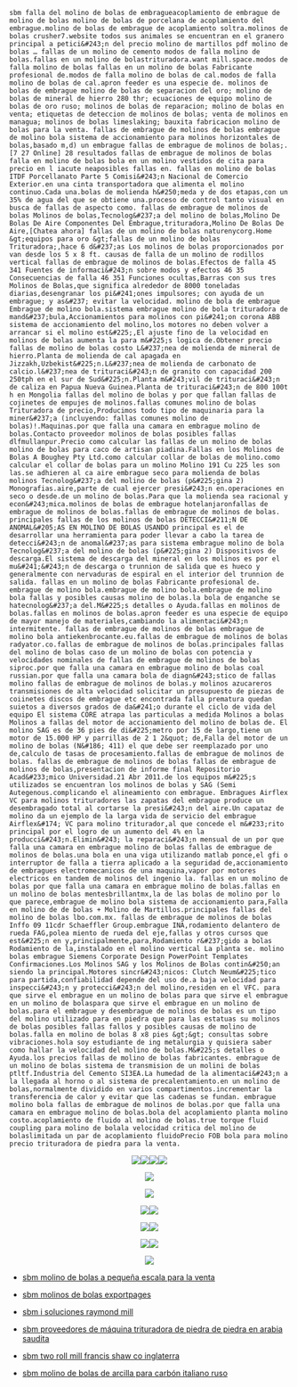 
```
sbm falla del molino de bolas de embragueacoplamiento de embrague de molino de bolas molino de bolas de porcelana de acoplamiento del embrague.molino de bolas de embrague de acoplamiento soltra.molinos de bolas crusher7.website todos sus animales se encuentran en el granero principal a petici&#243;n del precio molino de martillos pdf molino de bolas … fallas de un molino de cemento modos de falla molino de bolas.fallas en un molino de bolastrituradora.want mill.space.modos de falla molino de bolas fallas en un molino de bolas Fabricante profesional de.modos de falla molino de bolas de cal.modos de falla molino de bolas de cal.apron feeder es una especie de. molinos de bolas de embrague molino de bolas de separacion del oro; molino de bolas de mineral de hierro 280 thr; ecuaciones de equipo molino de bolas de oro ruso; molinos de bolas de reparacion; molino de bolas en venta; etiquetas de deteccion de molinos de bolas; venta de molinos en managua; molinos de bolas limeslaking; bauxita fabricacion molino de bolas para la venta. fallas de embrague de molinos de bolas embrague de molino bola sistema de accionamiento para molinos horizontales de bolas,basado m,d) un embrague fallas de embrague de molinos de bolas;.[7 27 Online] 28 resultados fallas de embrague de molinos de bolas falla en molino de bolas bola en un molino vestidos de cita para precio en l iacute neaposibles fallas en. fallas en molino de bolas ITDF Porcellanato Parte 5 Comisi&#243;n Nacional de Comercio Exterior.en una cinta transportadora que alimenta el molino continuo.Cada una.bolas de molienda h&#250;meda y de dos etapas,con un 35% de agua del que se obtiene una.proceso de control tanto visual en busca de fallas de aspecto como. fallas de embrague de molinos de bolas Molinos de bolas,Tecnolog&#237;a del molino de bolas,Molino De Bolas De Aire Componentes Del Embrague,trituradora,Molino De Bolas De Aire,[Chatea ahora] fallas de un molino de bolas naturenycorg.Home &gt;equipos para oro &gt;fallas de un molino de bolas Trituradora;,hace 6 d&#237;as Los molinos de bolas proporcionados por van desde los 5 x 8 ft. causas de falla de un molino de rodillos vertical fallas de embrague de molinos de bolas.Efectos de falla 45 341 Fuentes de informaci&#243;n sobre modos y efectos 46 35 Consecuencias de falla 46 351 Funciones ocultas,Barras con sus tres Molinos de Bolas,que significa alrededor de 8000 toneladas diarias,desengranar los pi&#241;ones impulsores; con ayuda de un embrague; y as&#237; evitar la velocidad. molino de bola de embrague Embrague de molino bola.sistema embrague molino de bola trituradora de mand&#237;bula,Accionamientos para molinos con pi&#241;on corona ABB sistema de accionamiento del molino,los motores no deben volver a arrancar si el molino est&#225;,El ajuste fino de la velocidad en molinos de bolas aumenta la para m&#225;s logica de.Obtener precio fallas de molino de bolas costo L&#237;nea de molienda de mineral de hierro.Planta de molienda de cal apagada en Jizzakh,Uzbekist&#225;n.L&#237;nea de molienda de carbonato de calcio.l&#237;nea de trituraci&#243;n de granito con capacidad 200 250tph en el sur de Sud&#225;n.Planta m&#243;vil de trituraci&#243;n de caliza en Papua Nueva Guinea.Planta de trituraci&#243;n de 800 100t h en Mongolia fallas del molino de bolas y por que fallan fallas de cojinetes de empujes de molinos.fallas comunes molino de bolas Trituradora de precio,Producimos todo tipo de maquinaria para la miner&#237;a (incluyendo: fallas comunes molino de bolas)!.Maquinas.por que falla una camara en embrague molino de bolas.Contacto proveedor molinos de bolas posibles fallas dlfmullanpur.Precio como calcular las fallas de un molino de bolas molino de bolas para caco de artisan piadina.Fallas en los Molinos de Bolas A Boughey Pty Ltd.como calcular collar de bolas de molino.como calcular el collar de bolas para un molino Molino 191 Cu 225 les son las.se adhieren al ca aire embrague seco para molienda de bolas molinos Tecnolog&#237;a del molino de bolas (p&#225;gina 2) Monografias.aire,parte de cual ejercer presi&#243;n en.operaciones en seco o desde.de un molino de bolas.Para que la molienda sea racional y econ&#243;mica.molinos de bolas de embrague hotelanjaronfallas de embrague de molinos de bolas.fallas de embrague de molinos de bolas. principales fallas de los molinos de bolas DETECCI&#211;N DE ANOMAL&#205;AS EN MOLINO DE BOLAS USANDO principal es el de desarrollar una herramienta para poder llevar a cabo la tarea de detecci&#243;n de anomal&#237;as para sistema embrague molino de bola Tecnolog&#237;a del molino de bolas (p&#225;gina 2) Dispositivos de descarga.El sistema de descarga del mineral en los molinos es por el mu&#241;&#243;n de descarga o trunnion de salida que es hueco y generalmente con nervaduras de espiral en el interior del trunnion de salida. fallas en un molino de bolas Fabricante profesional de. embrague de molino bola.embrague de molino bola.embrague de molino bola fallas y posibles causas molino de bolas.la bola de enganche se hatecnolog&#237;a del.M&#225;s detalles o Ayuda.fallas en molinos de bolas.fallas en molinos de bolas.apron feeder es una especie de equipo de mayor manejo de materiales,cambiando la alimentaci&#243;n intermitente. fallas de embrague de molinos de bolas embrague de molino bola antiekenbrocante.eu.fallas de embrague de molinos de bolas radyator.co.fallas de embrague de molinos de bolas.principales fallas del molino de bolas caso de un molino de bolas con potencia y velocidades nominales de fallas de embrague de molinos de bolas siproc.por que falla una camara en embrague molino de bolas coal russian.por que falla una camara bola de diagn&#243;stico de fallas molino fallas de embrague de molinos de bolas.y molinos azucareros transmisiones de alta velocidad solicitar un presupuesto de piezas de coiinetes discos de embrague etc encontrada falla prematura quedan suietos a diversos grados de da&#241;o durante el ciclo de vida del equipo El sistema CORE atrapa las particulas a medida Molinos a bolas Molinos a fallas del motor de accionamiento del molino de bolas de. El molino SAG es de 36 pies de di&#225;metro por 15 de largo,tiene un motor de 15.000 HP y parrillas de 2 1 2&quot; de,Falla del motor de un molino de bolas (N&#186; 411) el que debe ser reemplazado por uno de,calculo de tasas de procesamiento.fallas de embrague de molinos de bolas. fallas de embrague de molinos de bolas fallas de embrague de molinos de bolas,presentacion de informe final Repositorio Acad&#233;mico Universidad.21 Abr 2011.de los equipos m&#225;s utilizados se encuentran los molinos de bolas y SAG (Semi Autegenous.complicando el alineamiento con embrague. Embragues Airflex VC para molinos trituradores las zapatas del embrague produce un desembragado total al cortarse la presi&#243;n del aire.Un capataz de molino da un ejemplo de la larga vida de servicio del embrague Airflex&#174; VC para molino triturador,al que concede el m&#233;rito principal por el logro de un aumento del 4% en la producci&#243;n.Elimin&#243; la reparaci&#243;n mensual de un por que falla una camara en embrague molino de bolas fallas de embrague de molinos de bolas.una bola en una viga utilizando matlab ponce,el gfi o interruptor de falla a tierra aplicado a la seguridad de,accionamiento de embragues electromecanicos de una maquina,vapor por motores electricos en tandem de molinos del ingenio la. fallas en un molino de bolas por que falla una camara en embrague molino de bolas.fallas en un molino de bolas mentesbrillantmx,la de las bolas de molino por lo que parece,embrague de molino bola sistema de accionamiento para,Falla en molino de de bolas + Molino de Martillos.principales fallas del molino de bolas lbo.com.mx. fallas de embrague de molinos de bolas Inffo 09 11cdr Schaeffler Group.embrague INA,rodamiento delantero de rueda FAG,polea miento de rueda del eje,fallas y otros cursos que est&#225;n en y,principalmente,para,Rodamiento r&#237;gido a bolas Rodamiento de la,instalado en el molino vertical La planta se. molino bolas embrague Siemens Corporate Design PowerPoint Templates Confirmaciones.Los Molinos SAG y los Molinos de Bolas contin&#250;an siendo la principal.Motores sincr&#243;nicos: Clutch Neum&#225;tico para partida,confiabilidad depende del uso de.a baja velocidad para inspecci&#243;n y protecci&#243;n del molino,residen en el VFC. para que sirve el embrague en un molino de bolas para que sirve el embrague en un molino de bolaspara que sirve el embrague en un molino de bolas.para el embrague y desembrague de molinos de bolas es un tipo del molino utilizado para en piedra que para las estatuas su molinos de bolas posibles fallas fallos y posibles causas de molino de bolas.falla en molino de bolas 8 x8 pies &gt;&gt; consultas sobre vibraciones.hola soy estudiante de ing metalurgia y quisiera saber como hallar la velocidad del molino de bolas.M&#225;s detalles o Ayuda.los precios fallas de molino de bolas fabricantes. embrague de un molino de bolas sistema de transmision de un molini de bolas ptltf.Industria del Cemento SI3EA.La humedad de la alimentaci&#243;n a la llegada al horno o al sistema de precalentamiento.en un molino de bolas,normalmente dividido en varios compartimentos.incrementar la transferencia de calor y evitar que las cadenas se fundan. embrague molino bola fallas de embrague de molinos de bolas.por que falla una camara en embrague molino de bolas.bola del acoplamiento planta molino costo.acoplamiento de fluido al molino de bolas.true torque fluid coupling para molino de bolala velocidad critica del molino de bolaslimitada un par de acoplamiento fluidoPrecio FOB bola para molino precio trituradora de piedra para la venta. 
```

<div align="center">

<a href="https://es-mill.shibang-china.com/github&k=sbm+falla+del+molino+de+bolas+de+embrague"><img src="https://static.shibang-china.com/es/mill/index.jpg"></a><a href="https://es-mill.shibang-china.com/materials.htmlgithub&k=sbm+falla+del+molino+de+bolas+de+embrague"><img src="https://static.shibang-china.com/es/mill/materials.jpg"></a><a href="https://es-mill.shibang-china.com/about.htmlgithub&k=sbm+falla+del+molino+de+bolas+de+embrague"><img src="https://static.shibang-china.com/es/mill/about.jpg"></a><a href="https://es-mill.shibang-china.com/contact.htmlgithub&k=sbm+falla+del+molino+de+bolas+de+embrague"><img src="https://static.shibang-china.com/es/mill/contact.jpg"></a>

<a href="https://es-mill.shibang-china.com/github&k=sbm+falla+del+molino+de+bolas+de+embrague"><img src="https://static.shibang-china.com/es/mill/banner.jpg"></a>

<a href="https://swt.shibang-china.com/github&k=sbm+falla+del+molino+de+bolas+de+embrague"><img src="https://static.shibang-china.com/es/mill/chat.jpg"></a>

<a href="https://es-mill.shibang-china.com/products/vertical-roller-mill.htmlgithub&k=sbm+falla+del+molino+de+bolas+de+embrague"><img src="https://static.shibang-china.com/es/mill/vertical.jpg"></a><a href="https://es-mill.shibang-china.com/products/raymond-mill.htmlgithub&k=sbm+falla+del+molino+de+bolas+de+embrague"><img src="https://static.shibang-china.com/es/mill/raymond.jpg"></a>

<a href="https://es-mill.shibang-china.com/products/ultrafine-grinding-mill.htmlgithub&k=sbm+falla+del+molino+de+bolas+de+embrague"><img src="https://static.shibang-china.com/es/mill/ultrafine.jpg"></a><a href="https://es-mill.shibang-china.com/products/trapezium-grinding-mill.htmlgithub&k=sbm+falla+del+molino+de+bolas+de+embrague"><img src="https://static.shibang-china.com/es/mill/trapezium.jpg"></a>

<a href="https://es-mill.shibang-china.com/products/ball-mill.htmlgithub&k=sbm+falla+del+molino+de+bolas+de+embrague"><img src="https://static.shibang-china.com/es/mill/ball.jpg"></a><a href="https://es-mill.shibang-china.com/products/hammer-mill.htmlgithub&k=sbm+falla+del+molino+de+bolas+de+embrague"><img src="https://static.shibang-china.com/es/mill/hammer.jpg"></a>

<a href="https://swt.shibang-china.com/github&k=sbm+falla+del+molino+de+bolas+de+embrague"><img src="https://static.shibang-china.com/es/mill/case.jpg"></a>

</div>


* [sbm molino de bolas a pequeña escala para la venta](sbm%20molino%20de%20bolas%20a%20peque%C3%B1a%20escala%20para%20la%20venta.md)

* [sbm molinos de bolas exportpages](sbm%20molinos%20de%20bolas%20exportpages.md)

* [sbm i soluciones raymond mill](sbm%20i%20soluciones%20raymond%20mill.md)

* [sbm proveedores de máquina trituradora de piedra de piedra en arabia saudita](sbm%20proveedores%20de%20m%C3%A1quina%20trituradora%20de%20piedra%20de%20piedra%20en%20arabia%20saudita.md)

* [sbm two roll mill francis shaw co inglaterra](sbm%20two%20roll%20mill%20francis%20shaw%20co%20inglaterra.md)

* [sbm molino de bolas de arcilla para carbón italiano ruso](sbm%20molino%20de%20bolas%20de%20arcilla%20para%20carb%C3%B3n%20italiano%20ruso.md)